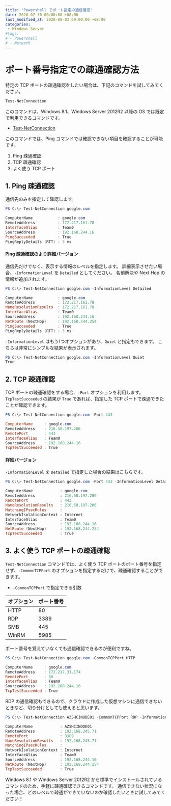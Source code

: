 ```yaml
---
title: "Powershell でポート指定の通信確認"
date: 2020-07-30 00:00:00 +08:00
last_modified_at: 2020-08-03 09:00:00 +08:00
categories: 
 - Windows Server
#tags: 
# - Powershell
# - Network
---
```


# ポート番号指定での疎通確認方法
特定の TCP ポートの疎通確認をしたい場合は、下記のコマンドを試してみてください。
```powershell
Test-NetConnection
```

このコマンドは、Windows 8.1、Windows Server 2012R2 以降の OS では既定で利用できるコマンドです。

+ [Test-NetConnection](https://docs.microsoft.com/ja-jp/powershell/module/nettcpip/Test-NetConnection?view=win10-ps/?WT.mc_id=WDIT-MVP-5002708)

このコマンドでは、Ping コマンドでは確認できない項目を確認することが可能です。
1. Ping 疎通確認
1. TCP 疎通確認
1. よく使う TCP ポート


## 1. Ping 疎通確認
通信先のみを指定して確認します。

```powershell
PS C:\> Test-NetConnection google.com

ComputerName           : google.com
RemoteAddress          : 172.217.161.78
InterfaceAlias         : Team0
SourceAddress          : 192.168.244.16
PingSucceeded          : True
PingReplyDetails (RTT) : 3 ms
```

#### Ping 疎通確認のより詳細バージョン
通信先だけでなく、表示する情報のレベルを指定します。
詳細表示させたい場合、`-InformationLevel` を `Detailed` としてください。
名前解決や Next Hop の情報が追加されます。

```powershell
PS C:\> Test-NetConnection google.com -InformationLevel Detailed

ComputerName           : google.com
RemoteAddress          : 172.217.161.78
NameResolutionResults  : 172.217.161.78
InterfaceAlias         : Team0
SourceAddress          : 192.168.244.16
NetRoute (NextHop)     : 192.168.244.254
PingSucceeded          : True
PingReplyDetails (RTT) : 3 ms
```

`-InformationLevel` はもう1つオプションがあり、`Quiet` と指定もできます。
こちらは非常にシンプルな結果が表示されます。
```powershell
PS C:\> Test-NetConnection google.com -InformationLevel Quiet
True
```
## 2. TCP 疎通確認
TCP ポートの疎通確認をする場合、`-Port` オプションを利用します。`TcpTestSucceeded` の結果が `True` であれば、指定した TCP ポートで疎通できたことが確認できます。

```powershell
PS C:\> Test-NetConnection google.com -Port 443

ComputerName     : google.com
RemoteAddress    : 216.58.197.206
RemotePort       : 443
InterfaceAlias   : Team0
SourceAddress    : 192.168.244.16
TcpTestSucceeded : True
```
#### 詳細バージョン
`-InformationLevel` を `Detailed` で指定した場合の結果はこちらです。
```powershell
PS C:\> Test-NetConnection google.com -Port 443 -InformationLevel Detailed

ComputerName            : google.com
RemoteAddress           : 216.58.197.206
RemotePort              : 443
NameResolutionResults   : 216.58.197.206
MatchingIPsecRules      :
NetworkIsolationContext : Internet
InterfaceAlias          : Team0
SourceAddress           : 192.168.244.16
NetRoute (NextHop)      : 192.168.244.254
TcpTestSucceeded        : True
```

## 3. よく使う TCP ポートの疎通確認
`Test-NetConnection` コマンドでは、よく使う TCP ポートのポート番号を指定せず、`-CommonTCPPort` のオプションを指定するだけで、疎通確認することができます。

+ `-CommonTCPPort` で指定できる引数

|オプション|ポート番号|
|--|--|
|HTTP|80|
|RDP|3389|
|SMB|445|
|WinRM|5985|

ポート番号を覚えていなくても通信確認できるのが便利ですね。
```powershell
PS C:\> Test-NetConnection google.com -CommonTCPPort HTTP

ComputerName     : google.com
RemoteAddress    : 172.217.31.174
RemotePort       : 80
InterfaceAlias   : Team0
SourceAddress    : 192.168.244.16
TcpTestSucceeded : True
```
RDP の通信確認もできるので、クラウドに作成した仮想マシンに通信できないときなど、切り分けとしても使えると思います。
```powershell
PS C:\> Test-NetConnection AZSHCINODE01 -CommonTCPPort RDP -InformationLevel Detailed

ComputerName            : AZSHCINODE01
RemoteAddress           : 192.168.245.71
RemotePort              : 3389
NameResolutionResults   : 192.168.245.71
MatchingIPsecRules      :
NetworkIsolationContext : Internet
InterfaceAlias          : Team0
SourceAddress           : 192.168.244.16
NetRoute (NextHop)      : 192.168.244.254
TcpTestSucceeded        : True
```

Windows 8.1 や Windows Server 2012R2 から標準でインストールされているコマンドのため、手軽に疎通確認できるコマンドです。
通信できない状況になった場合、どのレベルで疎通ができていないのか確認したいときに試してみてください！
